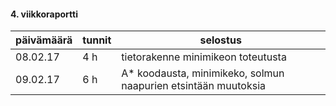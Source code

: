 #### 4. viikkoraportti


päivämäärä | tunnit | selostus |
---------|------------|-------------
08.02.17 | 4 h | tietorakenne minimikeon toteutusta
09.02.17 | 6 h | A* koodausta, minimikeko, solmun naapurien etsintään muutoksia


